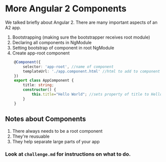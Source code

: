 # More Angular 2 Components
We talked briefly about Angular 2. There are many important aspects of an A2 app.
1. Bootstrapping (making sure the bootstrapper receives root module)
2. Declaring all components in NgModule
3. Setting bootstrap of component in root NgModule
4. Create app-root component
```typescript
    @Component({
        selector: 'app-root', //name of component
        templateUrl: './app.component.html' //html to add to component
    })
    export class AppComponent {
        title: string;
        constructor() {
            this.title="Hello World"; //sets property of title to Hello World
        }
    }
```
## Notes about Components
1. There always needs to be a root component
2. They're reusuable
3. They help separate large parts of your app

### Look at `challenge.md` for instructions on what to do.